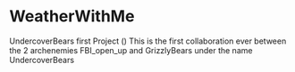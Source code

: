 # WeatherWithMe
UndercoverBears first Project ()
This is the first collaboration ever between the 2 archenemies FBI_open_up and GrizzlyBears under the name UndercoverBears

